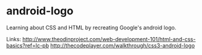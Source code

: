 # android-logo
Learning about CSS and HTML by recreating Google's android logo.

Links: 
http://www.theodinproject.com/web-development-101/html-and-css-basics?ref=lc-pb
http://thecodeplayer.com/walkthrough/css3-android-logo

